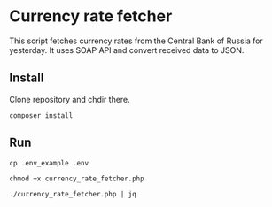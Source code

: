 # Currency rate fetcher

This script fetches currency rates from the Central Bank of Russia for yesterday. It uses SOAP API and convert received data to JSON.

## Install

Clone repository and chdir there.

```
composer install
```

## Run

```
cp .env_example .env
```
```
chmod +x currency_rate_fetcher.php
```
```
./currency_rate_fetcher.php | jq
```
